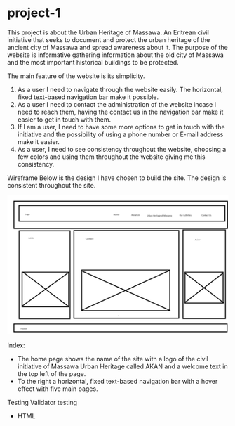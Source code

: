 # project-1
 
This project is about the Urban Heritage of Massawa. An Eritrean civil initiative that seeks to document and protect the urban heritage of the ancient city of Massawa and spread awareness about it. The purpose of the website is informative gathering information about the old city of Massawa and the most important historical buildings to be protected. 

The main feature of the website is its simplicity. 
1. As a user I need to navigate through the website easily. The horizontal, fixed text-based navigation bar make it possible.
2. As a user I need to contact the administration of the website incase I need to reach them, having the contact us in the navigation bar make it easier to get in touch with them.
3. If I am a user, I need to have some more options to get in touch with the initiative and the possibility of using a phone number or E-mail address make it easier. 
4. As a user, I need to see consistency throughout the website, choosing a few colors and using them throughout the website giving me this consistency.

Wireframe
Below is the design I have chosen to build the site. The design is consistent throughout the site.

![Screenshot 2024-05-11 at 23 35 16](./assets/readme/Webdesign.png)


Index: 
- The home page shows the name of the site with a logo of the civil initiative of Massawa Urban Heritage called AKAN and a welcome text in the top left of the page.
- To the right a horizontal, fixed text-based navigation bar with a hover effect with five main pages.


Testing
Validator testing
- HTML
    
